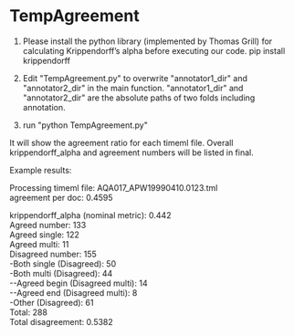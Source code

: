 # TempAgreement
1) Please install the python library (implemented by Thomas Grill) for calculating Krippendorff’s alpha before executing our code.
  pip install krippendorff

2) Edit "TempAgreement.py" to overwrite "annotator1_dir" and "annotator2_dir" in the main function. "annotator1_dir" and "annotator2_dir" are the absolute paths of two folds including annotation.

3) run "python TempAgreement.py"


It will show the agreement ratio for each timeml file. Overall krippendorff_alpha and agreement numbers will be listed in final.

Example results:

Processing timeml file: AQA017_APW19990410.0123.tml  
agreement per doc: 0.4595  

krippendorff_alpha (nominal metric): 0.442  
Agreed number: 133  
 Agreed single: 122  
 Agreed multi: 11  
 Disagreed number: 155  
 -Both single (Disagreed): 50  
 -Both multi (Disagreed): 44  
 --Agreed begin (Disagreed multi): 14  
 --Agreed end  (Disagreed multi): 8  
 -Other (Disagreed): 61  
 Total: 288  
 Total disagreement: 0.5382  
